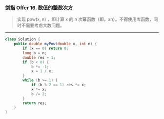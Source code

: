 ### 剑指 Offer 16. 数值的整数次方

>实现 pow(x, n) ，即计算 x 的 n 次幂函数（即，xn）。不得使用库函数，同时不需要考虑大数问题。
***
```java
class Solution {
    public double myPow(double x, int n) {
        if (x == 0) return 0;
        long b = n;
        double res = 1;
        if (b < 0) {
            b *= -1;
            x = 1 / x;
        }
        while (b >= 1) {
            if (b % 2 == 1) res *= x;
            x *= x;
            b /= 2;
        }
        return res;
    }
}
```